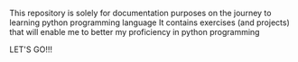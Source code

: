 This repository is solely for documentation purposes on the journey to learning python programming language
It contains exercises (and projects) that will enable me to better my proficiency in python programming

LET'S GO!!!